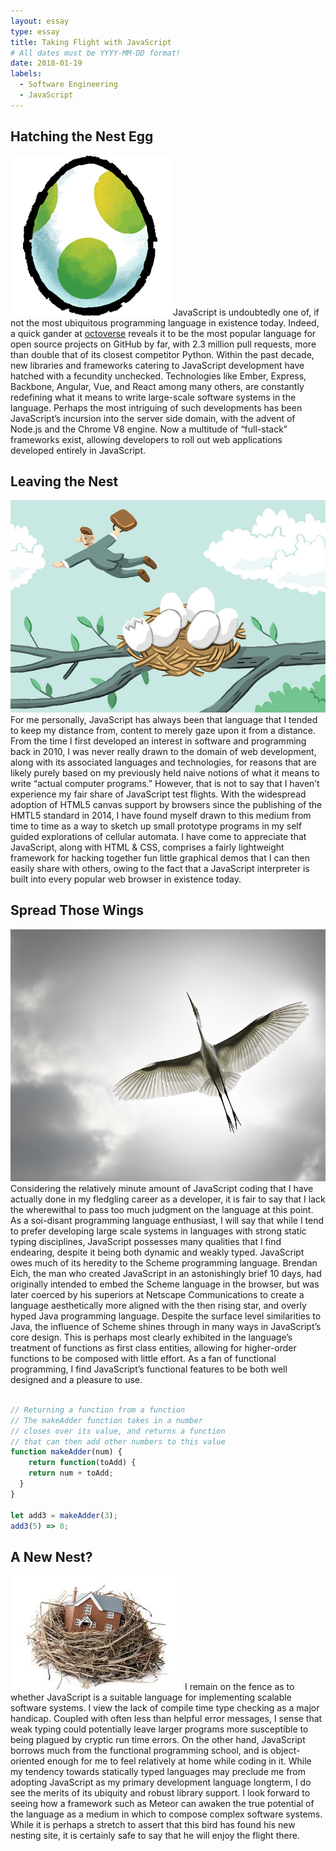 ```yaml
---
layout: essay
type: essay
title: Taking Flight with JavaScript
# All dates must be YYYY-MM-DD format!
date: 2018-01-19
labels:
  - Software Engineering
  - JavaScript
---
```


## Hatching the Nest Egg
<img class="ui small left floated rounded image" src="../images/egg.png">
JavaScript is undoubtedly one of, if not the most ubiquitous programming language in existence today. Indeed, a quick gander at <a href="https://octoverse.github.com/">octoverse</a> reveals it to be the most popular language for open source projects on GitHub by far, with 2.3 million pull requests, more than double that of its closest competitor Python. Within the past decade, new libraries and frameworks catering to JavaScript development have hatched with a fecundity unchecked. Technologies like Ember, Express, Backbone, Angular, Vue, and React among many others, are constantly redefining what it means to write large-scale software systems in the language. Perhaps the most intriguing of such developments has been JavaScript’s incursion into the server side domain, with the advent of Node.js and the Chrome V8 engine. Now a multitude of “full-stack” frameworks exist, allowing developers to roll out web applications developed entirely in JavaScript.

## Leaving the Nest
<img class="ui small right floated rounded image" src="../images/leave-nest.jpg">
 For me personally, JavaScript has always been that language that I tended to keep my distance from, content to merely gaze upon it from a distance. From the time I first developed an interest in software and programming back in 2010, I was never really drawn to the domain of web development, along with its associated languages and technologies, for reasons that are likely purely based on my previously held naive notions of what it means to write “actual computer programs.” However, that is not to say that I haven’t experience my fair share of JavaScript test flights. With the widespread adoption of HTML5 canvas support by browsers since the publishing of the HMTL5 standard in 2014, I have found myself drawn to this medium from time to time as a way to sketch up small prototype programs in my self guided explorations of cellular automata. I have come to appreciate that JavaScript, along with HTML & CSS, comprises a fairly lightweight framework for hacking together fun little graphical demos that I can then easily share with others, owing to the fact that a JavaScript interpreter is built into every popular web browser in existence today. 

## Spread Those Wings
<img class="ui small left floated rounded image" src="../images/wings.jpg">
Considering the relatively minute amount of JavaScript coding that I have actually done in my fledgling career as a developer, it is fair to say that I lack the wherewithal to pass too much judgment on the language at this point. As a soi-disant programming language enthusiast, I will say that while I tend to prefer developing large scale systems in languages with strong static typing disciplines, JavaScript possesses many qualities that I find endearing, despite it being both dynamic and weakly typed. JavaScript owes much of its heredity to the Scheme programming language. Brendan Eich, the man who created JavaScript in an astonishingly brief 10 days, had originally intended to embed the Scheme language in the browser, but was later coerced by his superiors at Netscape Communications to create a language aesthetically more aligned with the then rising star, and overly hyped Java programming language. Despite the surface level similarities to Java, the influence of Scheme shines through in many ways in JavaScript’s core design. This is perhaps most clearly exhibited in the language’s treatment of functions as first class entities, allowing for higher-order functions to be composed with little effort. As a fan of functional programming, I find JavaScript’s functional features to be both well designed and a pleasure to use.

```javascript

// Returning a function from a function
// The makeAdder function takes in a number
// closes over its value, and returns a function
// that can then add other numbers to this value
function makeAdder(num) {
	return function(toAdd) {
  	return num + toAdd;
  }
}

let add3 = makeAdder(3);
add3(5) => 8;
```

## A New Nest?
<img class="ui small right floated rounded image" src="../images/new-nest.jpeg">
I remain on the fence as to whether JavaScript is a suitable language for implementing scalable software systems. I view the lack of compile time type checking as a major handicap. Coupled with often less than helpful error messages, I sense that weak typing could potentially leave larger programs more susceptible to being plagued by cryptic run time errors. On the other hand, JavaScript borrows much from the functional programming school, and is object-oriented enough for me to feel relatively at home while coding in it. While my tendency towards statically typed languages may preclude me from adopting JavaScript as my primary development language longterm, I do see the merits of its ubiquity and robust library support. I look forward to seeing how a framework such as Meteor can awaken the true potential of the language as a medium in which to compose complex software systems. While it is perhaps a stretch to assert that this bird has found his new nesting site, it is certainly safe to say that he will enjoy the flight there. 
